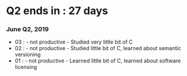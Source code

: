 # Q2 ends in : 27 days

### June Q2, 2019

- 03 : - not productive -  Studied very little bit of C
- 02 : - not productive -  Studied little bit of C, learned about semantic versioning
- 01 : - not productive -  Learned little bit of C, learned about software licensing 
